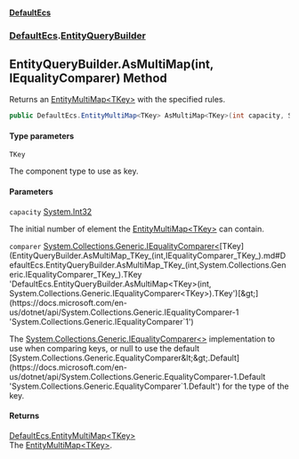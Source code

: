 #### [DefaultEcs](DefaultEcs.md 'DefaultEcs')
### [DefaultEcs](DefaultEcs.md#DefaultEcs 'DefaultEcs').[EntityQueryBuilder](EntityQueryBuilder.md 'DefaultEcs.EntityQueryBuilder')

## EntityQueryBuilder.AsMultiMap<TKey>(int, IEqualityComparer<TKey>) Method

Returns an [EntityMultiMap&lt;TKey&gt;](EntityMultiMap_TKey_.md 'DefaultEcs.EntityMultiMap<TKey>') with the specified rules.

```csharp
public DefaultEcs.EntityMultiMap<TKey> AsMultiMap<TKey>(int capacity, System.Collections.Generic.IEqualityComparer<TKey> comparer);
```
#### Type parameters

<a name='DefaultEcs.EntityQueryBuilder.AsMultiMap_TKey_(int,System.Collections.Generic.IEqualityComparer_TKey_).TKey'></a>

`TKey`

The component type to use as key.
#### Parameters

<a name='DefaultEcs.EntityQueryBuilder.AsMultiMap_TKey_(int,System.Collections.Generic.IEqualityComparer_TKey_).capacity'></a>

`capacity` [System.Int32](https://docs.microsoft.com/en-us/dotnet/api/System.Int32 'System.Int32')

The initial number of element the [EntityMultiMap&lt;TKey&gt;](EntityMultiMap_TKey_.md 'DefaultEcs.EntityMultiMap<TKey>') can contain.

<a name='DefaultEcs.EntityQueryBuilder.AsMultiMap_TKey_(int,System.Collections.Generic.IEqualityComparer_TKey_).comparer'></a>

`comparer` [System.Collections.Generic.IEqualityComparer&lt;](https://docs.microsoft.com/en-us/dotnet/api/System.Collections.Generic.IEqualityComparer-1 'System.Collections.Generic.IEqualityComparer`1')[TKey](EntityQueryBuilder.AsMultiMap_TKey_(int,IEqualityComparer_TKey_).md#DefaultEcs.EntityQueryBuilder.AsMultiMap_TKey_(int,System.Collections.Generic.IEqualityComparer_TKey_).TKey 'DefaultEcs.EntityQueryBuilder.AsMultiMap<TKey>(int, System.Collections.Generic.IEqualityComparer<TKey>).TKey')[&gt;](https://docs.microsoft.com/en-us/dotnet/api/System.Collections.Generic.IEqualityComparer-1 'System.Collections.Generic.IEqualityComparer`1')

The [System.Collections.Generic.IEqualityComparer&lt;&gt;](https://docs.microsoft.com/en-us/dotnet/api/System.Collections.Generic.IEqualityComparer-1 'System.Collections.Generic.IEqualityComparer`1') implementation to use when comparing keys, or null to use the default [System.Collections.Generic.EqualityComparer&lt;&gt;.Default](https://docs.microsoft.com/en-us/dotnet/api/System.Collections.Generic.EqualityComparer-1.Default 'System.Collections.Generic.EqualityComparer`1.Default') for the type of the key.

#### Returns
[DefaultEcs.EntityMultiMap&lt;](EntityMultiMap_TKey_.md 'DefaultEcs.EntityMultiMap<TKey>')[TKey](EntityQueryBuilder.AsMultiMap_TKey_(int,IEqualityComparer_TKey_).md#DefaultEcs.EntityQueryBuilder.AsMultiMap_TKey_(int,System.Collections.Generic.IEqualityComparer_TKey_).TKey 'DefaultEcs.EntityQueryBuilder.AsMultiMap<TKey>(int, System.Collections.Generic.IEqualityComparer<TKey>).TKey')[&gt;](EntityMultiMap_TKey_.md 'DefaultEcs.EntityMultiMap<TKey>')  
The [EntityMultiMap&lt;TKey&gt;](EntityMultiMap_TKey_.md 'DefaultEcs.EntityMultiMap<TKey>').